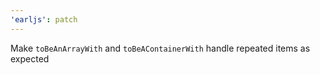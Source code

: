 ```yaml
---
'earljs': patch
---
```


Make `toBeAnArrayWith` and `toBeAContainerWith` handle repeated items as
expected
